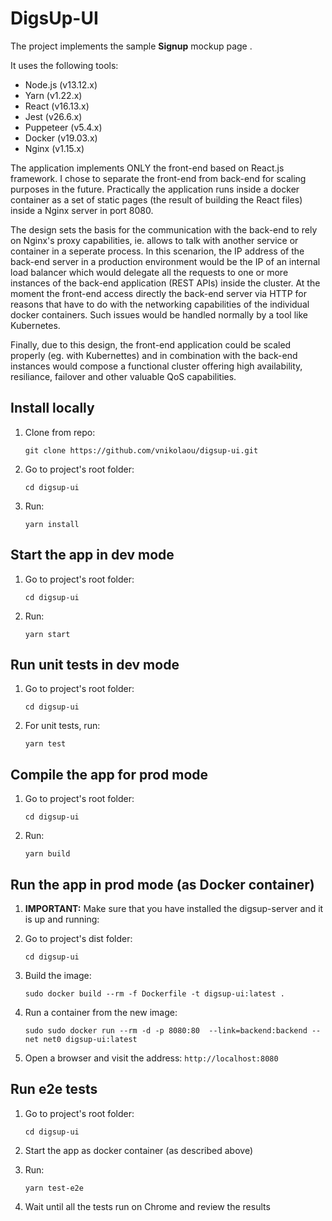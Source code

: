 # DigsUp-UI

The project implements the sample **Signup** mockup page .

It uses the following tools:

- Node.js (v13.12.x)
- Yarn (v1.22.x)
- React (v16.13.x)
- Jest (v26.6.x)
- Puppeteer (v5.4.x)
- Docker (v19.03.x)
- Nginx (v1.15.x)

The application implements ONLY the front-end based on React.js framework. I chose to separate the front-end from back-end for scaling purposes in the future.
Practically the application runs inside a docker container as a set of static pages (the result of building the React files) inside a Nginx server in port 8080.

The design sets the basis for the communication with the back-end to rely on Nginx's proxy capabilities, ie. allows to talk with another service or container in a seperate process. In this scenarion, the IP address of the back-end server in a production environment would be the IP of an internal load balancer which would delegate all the requests to one or more instances of the back-end application (REST APIs) inside the cluster. 
At the moment the front-end access directly the back-end server via HTTP for reasons that have to do with the networking capabilities of the individual docker containers. Such issues would be handled normally by a tool like Kubernetes.

Finally, due to this design, the front-end application could be scaled properly (eg. with Kubernettes) and in combination with the back-end instances would compose a functional cluster offering high availability, resiliance, failover and other valuable QoS capabilities.

## Install locally
1. Clone from repo:

    ```git clone https://github.com/vnikolaou/digsup-ui.git``` 
2. Go to project's root folder:

    ```cd digsup-ui```
3. Run:  

    ```yarn install``` 

## Start the app in dev mode
1. Go to project's root folder:

    ```cd digsup-ui```
2. Run:  

    ```yarn start```    

## Run unit tests in dev mode
1. Go to project's root folder:

    ```cd digsup-ui```
2. For unit tests, run:  

    ```yarn test``` 


## Compile the app for prod mode
1. Go to project's root folder:

    ```cd digsup-ui```
2. Run:  

    ```yarn build```


## Run the app in prod mode (as Docker container)
1. **IMPORTANT:** Make sure that you have installed the digsup-server and it is up and running:

2. Go to project's dist folder:

    ```cd digsup-ui```
3. Build the image:

    ```sudo docker build --rm -f Dockerfile -t digsup-ui:latest .```
4. Run a container from the new image:

    ```sudo sudo docker run --rm -d -p 8080:80  --link=backend:backend --net net0 digsup-ui:latest```
5. Open a browser and visit the address:
    ```http://localhost:8080```
    
    
## Run e2e tests 
1. Go to project's root folder:

    ```cd digsup-ui```
2. Start the app as docker container (as described above)   
3. Run:  

    ```yarn test-e2e```
4. Wait until all the tests run on Chrome and review the results    
